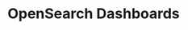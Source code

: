 ---
role: ui
title: OpenSearch Dashboards
artifact_id: opensearch-dashboards
architecture: x64
platform: linux
type: rpm
artifact_url: https://artifacts.opensearch.org/releases/bundle/opensearch-dashboards/1.3.6/opensearch-dashboards-1.3.6-linux-x64.rpm
version: 1.3.6
category: opensearch-dashboards
slug: opensearch-dashboards-1.3.6-linux-x64-rpm
signature: https://artifacts.opensearch.org/releases/bundle/opensearch-dashboards/1.3.6/opensearch-dashboards-1.3.6-linux-x64.rpm.sig
guide: https://opensearch.org/docs/latest/opensearch/install/rpm
---